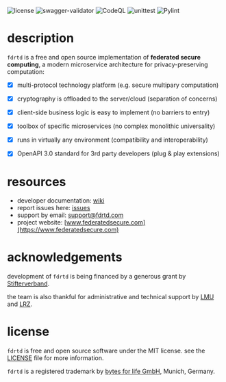 ![license](https://img.shields.io/github/license/fdrtd/server)
![swagger-validator](https://img.shields.io/swagger/valid/3.0?specUrl=https%3A%2F%2Fraw.githubusercontent.com%2Ffdrtd%2Fserver%2Fmain%2Fapi%2Fopenapi.yaml)
![CodeQL](https://github.com/fdrtd/server/workflows/CodeQL/badge.svg)
![unittest](https://raw.githubusercontent.com/fdrtd/server/main/.github/badges/tests.svg)
![Pylint](https://raw.githubusercontent.com/fdrtd/server/main/.github/badges/pylint.svg)


# description

`fdrtd` is a free and open source implementation of **federated secure computing**,
a modern microservice architecture for privacy-preserving computation:

- [x] multi-protocol technology platform (e.g. secure multipary computation)
- [x] cryptography is offloaded to the server/cloud (separation of concerns)
- [x] client-side business logic is easy to implement (no barriers to entry)
- [x] toolbox of specific microservices (no complex monolithic universality)
- [x] runs in virtually any environment (compatibility and interoperability)
- [x] OpenAPI 3.0 standard for 3rd party developers (plug & play extensions)


# resources

* developer documentation: [wiki](https://github.com/fdrtd/docs/wiki)
* report issues here: [issues](https://github.com/fdrtd/server/issues)
* support by email: [support@fdrtd.com](mailto:support@fdrtd.com)
* project website: [www.federatedsecure.com](https://www.federatedsecure.com)


# acknowledgements

development of `fdrtd` is being financed by a generous grant by [Stifterverband](https://www.stifterverband.org/english).

the team is also thankful for administrative and technical support by [LMU](https://www.lmu.de/en/index.html) and [LRZ](https://www.lrz.de/english/).


# license

`fdrtd` is free and open source software under the MIT license.
see the [LICENSE](https://github.com/fdrtd/fdrtd/tree/main/LICENSE) file for more information.

`fdrtd` is a registered trademark by [bytes for life GmbH](https://www.bytesforlife.com), Munich, Germany.
